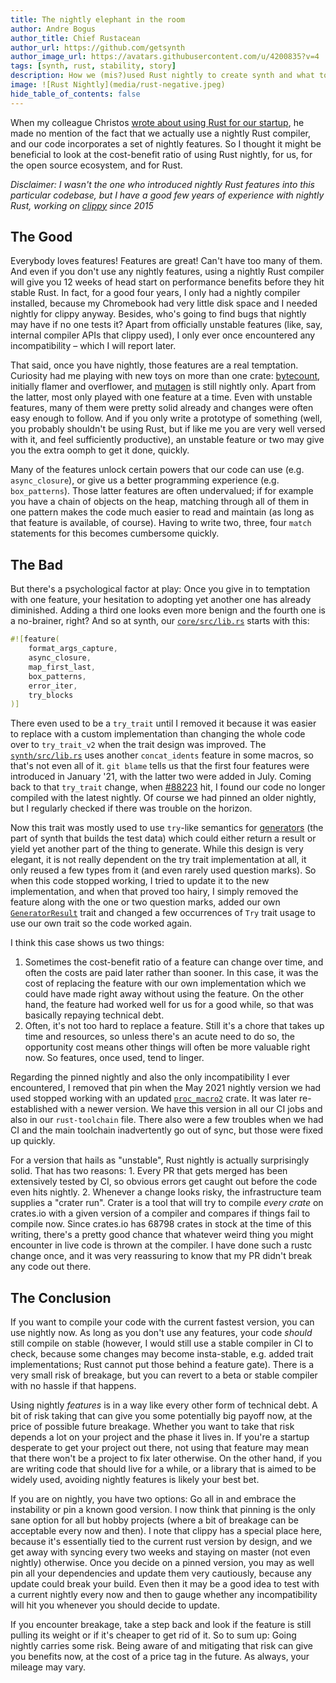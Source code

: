 ```yaml
---
title: The nightly elephant in the room
author: Andre Bogus
author_title: Chief Rustacean
author_url: https://github.com/getsynth
author_image_url: https://avatars.githubusercontent.com/u/4200835?v=4
tags: [synth, rust, stability, story]
description: How we (mis?)used Rust nightly to create synth and what to learn from it
image: ![Rust Nightly](media/rust-negative.jpeg)
hide_table_of_contents: false
---
```


When my colleague Christos [wrote about using Rust for our startup](2021/10/07/building-a-startup-with-rust), he made no mention of the fact that we actually use a nightly Rust compiler, and our code incorporates a set of nightly features. So I thought it might be beneficial to look at the cost-benefit ratio of using Rust nightly, for us, for the open source ecosystem, and for Rust.

*Disclaimer: I wasn't the one who introduced nightly Rust features into this particular codebase, but I have a good few years of experience with nightly Rust, working on [clippy](https://github.com/rust-lang/rust-clippy) since 2015*

## The Good

Everybody loves features! Features are great! Can't have too many of them. And even if you don't use any nightly features, using a nightly Rust compiler will give you 12 weeks of head start on performance benefits before they hit stable Rust. In fact, for a good four years, I only had a nightly compiler installed, because my Chromebook had very little disk space and I needed nightly for clippy anyway. Besides, who's going to find bugs that nightly may have if no one tests it? Apart from officially unstable features (like, say, internal compiler APIs that clippy used), I only ever once encountered any incompatibility – which I will report later.

That said, once you have nightly, those features are a real temptation. Curiosity had me playing with new toys on more than one crate: [bytecount](https://docs.rs/bytecount), initially flamer and overflower, and [mutagen](https://github.com/llogiq/mutagen) is still nightly only. Apart from the latter, most only played with one feature at a time. Even with unstable features, many of them were pretty solid already and changes were often easy enough to follow. And if you only write a prototype of something (well, you probably shouldn't be using Rust, but if like me you are very well versed with it, and feel sufficiently productive), an unstable feature or two may give you the extra oomph to get it done, quickly.

Many of the features unlock certain powers that our code can use (e.g. `async_closure`), or give us a better programming experience (e.g. `box_patterns`). Those latter features are often undervalued; if for example you have a chain of objects on the heap, matching through all of them in one pattern makes the code much easier to read and maintain (as long as that feature is available, of course). Having to write two, three, four `match` statements for this becomes cumbersome quickly.

## The Bad

But there's a psychological factor at play: Once you give in to temptation with one feature, your hesitation to adopting yet another one has already diminished. Adding a third one looks even more benign and the fourth one is a no-brainer, right? And so at synth, our [`core/src/lib.rs`](https://github.com/getsynth/synth/blob/0faba270b07db51231f972e5a0eceb8e3ea54fd3/core/src/lib.rs) starts with this:

```rust
#![feature(
    format_args_capture,
    async_closure,
    map_first_last,
    box_patterns,
    error_iter,
    try_blocks
)]
```

There even used to be a `try_trait` until I removed it because it was easier to replace with a custom implementation than changing the whole code over to `try_trait_v2` when the trait design was improved. The [`synth/src/lib.rs`](https://github.com/getsynth/synth/blob/0faba270b07db51231f972e5a0eceb8e3ea54fd3/synth/src/lib.rs) uses another `concat_idents` feature in some macros, so that's not even all of it. `git blame` tells us that the first four features were introduced in January '21, with the latter two were added in July. Coming back to that `try_trait` change, when [#88223](https://github.com/rust-lang/rust/pull/88223) hit, I found our code no longer compiled with the latest nightly. Of course we had pinned an older nightly, but I regularly checked if there was trouble on the horizon.

Now this trait was mostly used to use `try`-like semantics for [generators](https://github.com/getsynth/synth/blob/0faba270b07db51231f972e5a0eceb8e3ea54fd3/gen/src/generator/mod.rs#L33) (the part of synth that builds the test data) which could either return a result or yield yet another part of the thing to generate. While this design is very elegant, it is not really dependent on the try trait implementation at all, it only reused a few types from it (and even rarely used question marks). So when this code stopped working, I tried to update it to the new implementation, and when that proved too hairy, I simply removed the feature along with the one or two question marks, added our own [`GeneratorResult`](https://github.com/getsynth/synth/blob/0faba270b07db51231f972e5a0eceb8e3ea54fd3/gen/src/generator/try.rs#L12) trait and changed a few occurrences of `Try` trait usage to use our own trait so the code worked again.

I think this case shows us two things:

1. Sometimes the cost-benefit ratio of a feature can change over time, and often the costs are paid later rather than sooner. In this case, it was the cost of replacing the feature with our own implementation which we could have made right away without using the feature. On the other hand, the feature had worked well for us for a good while, so that was basically repaying technical debt.
2. Often, it's not too hard to replace a feature. Still it's a chore that takes up time and resources, so unless there's an acute need to do so, the opportunity cost means other things will often be more valuable right now. So features, once used, tend to linger.

Regarding the pinned nightly and also the only incompatibility I ever encountered, I removed that pin when the May 2021 nightly version we had used stopped working with an updated [`proc_macro2`](https://docs.rs/proc_macro2) crate. It was later re-established with a newer version. We have this version in all our CI jobs and also in our `rust-toolchain` file. There also were a few troubles when we had CI and the main toolchain inadvertently go out of sync, but those were fixed up quickly.

For a version that hails as "unstable", Rust nightly is actually surprisingly solid. That has two reasons: 1. Every PR that gets merged has been extensively tested by CI, so obvious errors get caught out before the code even hits nightly. 2. Whenever a change looks risky, the infrastructure team supplies a "crater run". Crater is a tool that will try to compile *every crate* on crates.io with a given version of a compiler and compares if things fail to compile now. Since crates.io has 68798 crates in stock at the time of this writing, there's a pretty good chance that whatever weird thing you might encounter in live code is thrown at the compiler. I have done such a rustc change once, and it was very reassuring to know that my PR didn't break any code out there.

## The Conclusion

If you want to compile your code with the current fastest version, you can use nightly now. As long as you don't use any features, your code *should* still compile on stable (however, I would still use a stable compiler in CI to check, because some changes may become insta-stable, e.g. added trait implementations; Rust cannot put those behind a feature gate). There is a very small risk of breakage, but you can revert to a beta or stable compiler with no hassle if that happens.

Using nightly *features* is in a way like every other form of technical debt. A bit of risk taking that can give you some potentially big payoff now, at the price of possible future breakage. Whether you want to take that risk depends a lot on your project and the phase it lives in. If you're a startup desperate to get your project out there, not using that feature may mean that there won't be a project to fix later otherwise. On the other hand, if you are writing code that should live for a while, or a library that is aimed to be widely used, avoiding nightly features is likely your best bet.

If you are on nightly, you have two options: Go all in and embrace the instability or pin a known good version. I now think that pinning is the only sane option for all but hobby projects (where a bit of breakage can be acceptable every now and then). I note that clippy has a special place here, because it's essentially tied to the current rust version by design, and we get away with syncing every two weeks and staying on master (not even nightly) otherwise. Once you decide on a pinned version, you may as well pin all your dependencies and update them very cautiously, because any update could break your build. Even then it may be a good idea to test with a current nightly every now and then to gauge whether any incompatibility will hit you whenever you should decide to update.

If you encounter breakage, take a step back and look if the feature is still pulling its weight or if it's cheaper to get rid of it. So to sum up: Going nightly carries some risk. Being aware of and mitigating that risk can give you benefits now, at the cost of a price tag in the future. As always, your mileage may vary.
